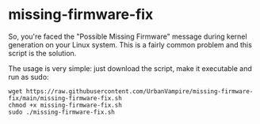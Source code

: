# missing-firmware-fix
So, you're faced the "Possible Missing Firmware" message during kernel generation on your Linux system. This is a fairly common problem and this script is the solution.

The usage is very simple: just download the script, make it executable and run as sudo:
```
wget https://raw.githubusercontent.com/UrbanVampire/missing-firmware-fix/main/missing-firmware-fix.sh
chmod +x missing-firmware-fix.sh
sudo ./missing-firmware-fix.sh
```
